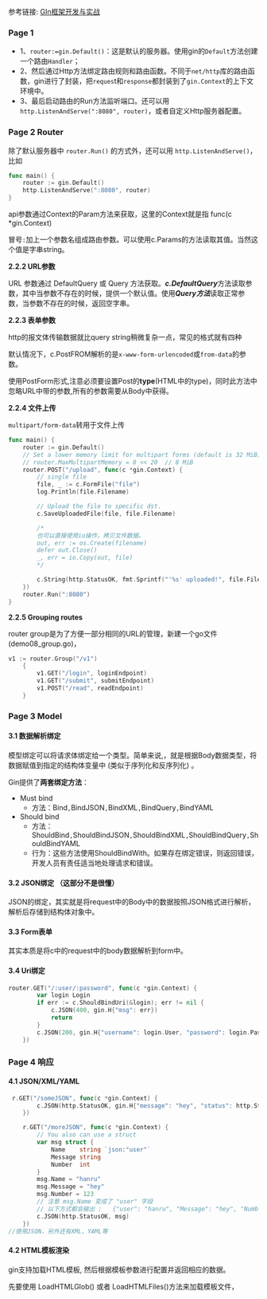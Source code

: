 参考链接: [GIn框架开发与实战](https://chaindesk.cn/witbook/19/330)

### Page 1

- 1、`router:=gin.Default()`：这是默认的服务器。使用gin的`Default`方法创建一个路由`Handler`；
- 2、然后通过Http方法绑定路由规则和路由函数。不同于`net/http`库的路由函数，gin进行了封装，把`reques`t和`response`都封装到了`gin.Context`的上下文环境中。
- 3、最后启动路由的Run方法监听端口。还可以用`http.ListenAndServe(":8080", router)`，或者自定义Http服务器配置。

### Page 2 Router

除了默认服务器中 `router.Run()` 的方式外，还可以用 `http.ListenAndServe()`，比如

```go
func main() {
    router := gin.Default()
    http.ListenAndServe(":8080", router)
}
```

api参数通过Context的Param方法来获取，这里的Context就是指 func(c *gin.Context)

冒号`:`加上一个参数名组成路由参数。可以使用c.Params的方法读取其值。当然这个值是字串string。

**2.2.2 URL参数**

URL 参数通过 DefaultQuery 或 Query 方法获取。***c.DefaultQuery***方法读取参数，其中当参数不存在的时候，提供一个默认值。使用***Query方法***读取正常参数，当参数不存在的时候，返回空字串。

**2.2.3 表单参数**

http的报文体传输数据就比query string稍微复杂一点，常见的格式就有四种

默认情况下，c.PostFROM解析的是`x-www-form-urlencoded`或`from-data`的参数。

使用PostForm形式,注意必须要设置Post的**type**(HTML中的type)，同时此方法中忽略URL中带的参数,所有的参数需要从Body中获得。

**2.2.4 文件上传**

`multipart/form-data`转用于文件上传

```go
func main() {
    router := gin.Default()
    // Set a lower memory limit for multipart forms (default is 32 MiB)
    // router.MaxMultipartMemory = 8 << 20  // 8 MiB
    router.POST("/upload", func(c *gin.Context) {
        // single file
        file, _ := c.FormFile("file")
        log.Println(file.Filename)

        // Upload the file to specific dst.
        c.SaveUploadedFile(file, file.Filename)

        /*
        也可以直接使用io操作，拷贝文件数据。
        out, err := os.Create(filename)
        defer out.Close()
        _, err = io.Copy(out, file)
        */

        c.String(http.StatusOK, fmt.Sprintf("'%s' uploaded!", file.Filename))
    })
    router.Run(":8080")
}
```



**2.2.5 Grouping routes**

router group是为了方便一部分相同的URL的管理，新建一个go文件(demo08_group.go)，

```go
v1 := router.Group("/v1")
    {
        v1.GET("/login", loginEndpoint)
        v1.GET("/submit", submitEndpoint)
        v1.POST("/read", readEndpoint)
    }
```



### Page 3  Model

#### 3.1 数据解析绑定

模型绑定可以将请求体绑定给一个类型。简单来说,，就是根据Body数据类型，将数据赋值到指定的结构体变量中 (类似于序列化和反序列化) 。

Gin提供了**两套绑定方法**：

- Must bind 
  - 方法：Bind`,`BindJSON`,`BindXML`,`BindQuery`,`BindYAML
- Should bind 
  - 方法：ShouldBind`,`ShouldBindJSON`,`ShouldBindXML`,`ShouldBindQuery`,`ShouldBindYAML
  - 行为：这些方法使用ShouldBindWith。如果存在绑定错误，则返回错误，开发人员有责任适当地处理请求和错误。

#### 3.2 JSON绑定   （这部分不是很懂）

JSON的绑定，其实就是将request中的Body中的数据按照JSON格式进行解析，解析后存储到结构体对象中。

#### 3.3 Form表单

其实本质是将c中的request中的body数据解析到form中。

#### 3.4 Uri绑定

```go
router.GET("/:user/:password", func(c *gin.Context) {
        var login Login
        if err := c.ShouldBindUri(&login); err != nil {
            c.JSON(400, gin.H{"msg": err})
            return
        }
        c.JSON(200, gin.H{"username": login.User, "password": login.Password})
    })
```



### Page 4  响应

#### 4.1 JSON/XML/YAML

```go
 r.GET("/someJSON", func(c *gin.Context) {
        c.JSON(http.StatusOK, gin.H{"message": "hey", "status": http.StatusOK})
    })

    r.GET("/moreJSON", func(c *gin.Context) {
        // You also can use a struct
        var msg struct {
            Name    string `json:"user"`
            Message string
            Number  int
        }
        msg.Name = "hanru"
        msg.Message = "hey"
        msg.Number = 123
        // 注意 msg.Name 变成了 "user" 字段
        // 以下方式都会输出 :   {"user": "hanru", "Message": "hey", "Number": 123}
        c.JSON(http.StatusOK, msg)
    })
//使用JSON，另外还有XML、YAML等
```

#### 4.2 HTML模板渲染

gin支持加载HTML模板, 然后根据模板参数进行配置并返回相应的数据。

先要使用 LoadHTMLGlob() 或者 LoadHTMLFiles()方法来加载模板文件，

